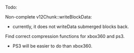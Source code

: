 Todo:


Non-complete v12Chunk::writeBlockData:
- currently, it does not writeData submerged blocks back.

Find correct compression functions for xbox360 and ps3.
- PS3 will be easier to do than xbox360.
